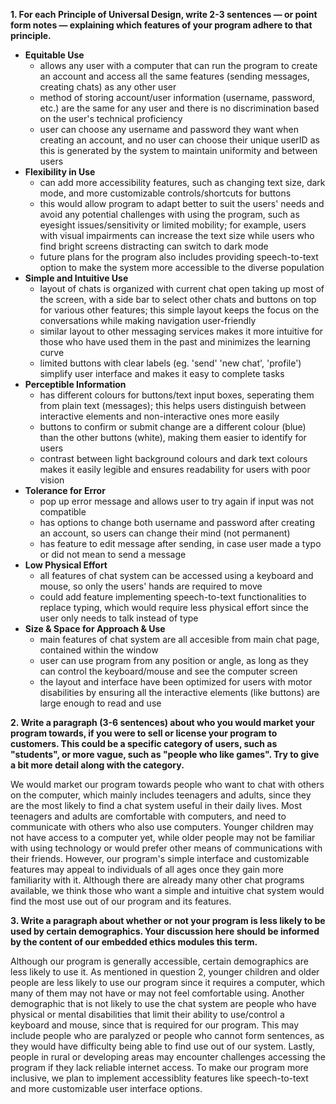 **1. For each Principle of Universal Design, write 2-3 sentences — or point form notes — explaining which features of your program adhere to that principle.**
   - **Equitable Use**
       - allows any user with a computer that can run the program to create an account and access all the same features (sending messages, creating chats) as any other user
       - method of storing account/user information (username, password, etc.) are the same for any user and there is no discrimination based on the user's technical proficiency
       - user can choose any username and password they want when creating an account, and no user can choose their unique userID as this is generated by the system to maintain uniformity and between users
   - **Flexibility in Use**
       - can add more accessibility features, such as changing text size, dark mode, and more customizable controls/shortcuts for buttons
       - this would allow program to adapt better to suit the users' needs and avoid any potential challenges with using the program, such as eyesight issues/sensitivity or limited mobility; for example, users with visual impairments can increase the text size while users who find bright screens distracting can switch to dark mode
       - future plans for the program also includes providing speech-to-text option to make the system more accessible to the diverse population 
   - **Simple and Intuitive Use**
       - layout of chats is organized with current chat open taking up most of the screen, with a side bar to select other chats and buttons on top for various other features; this simple layout keeps the focus on the conversations while making navigation user-friendly
       - similar layout to other messaging services makes it more intuitive for those who have used them in the past and minimizes the learning curve
       - limited buttons with clear labels (eg. 'send' 'new chat', 'profile') simplify user interface and makes it easy to complete tasks
   - **Perceptible Information**
       - has different colours for buttons/text input boxes, seperating them from plain text (messages); this helps users distinguish between interactive elements and non-interactive ones more easily 
       - buttons to confirm or submit change are a different colour (blue) than the other buttons (white), making them easier to identify for users
       - contrast between light background colours and dark text colours makes it easily legible and ensures readability for users with poor vision 
   - **Tolerance for Error**
       - pop up error message and allows user to try again if input was not compatible
       - has options to change both username and password after creating an account, so users can change their mind (not permanent)
       - has feature to edit message after sending, in case user made a typo or did not mean to send a message
   - **Low Physical Effort**
       - all features of chat system can be accessed using a keyboard and mouse, so only the users' hands are required to move
       - could add feature implementing speech-to-text functionalities to replace typing, which would require less physical effort since the user only needs to talk instead of type
   - **Size & Space for Approach & Use**
       - main features of chat system are all accesible from main chat page, contained within the window
       - user can use program from any position or angle, as long as they can control the keyboard/mouse and see the computer screen
       - the layout and interface have been optimized for users with motor disabilities by ensuring all the interactive elements (like buttons) are large enough to read and use

**2. Write a paragraph (3-6 sentences) about who you would market your program towards, if you were to sell or license your program to customers. This could be a specific category of users, such as "students", or more vague, such as "people who like games". Try to give a bit more detail along with the category.**

   We would market our program towards people who want to chat with others on the computer, which mainly includes teenagers and adults, since they are the most likely to find a chat system useful in their daily lives. Most teenagers and adults are comfortable with computers, and need to communicate with others who also use computers. Younger children may not have access to a computer yet, while older people may not be familiar with using technology or would prefer other means of communications with their friends. However, our program's simple interface and customizable features may appeal to individuals of all ages once they gain more familiarity with it. Although there are already many other chat programs available, we think those who want a simple and intuitive chat system would find the most use out of our program and its features. 

**3. Write a paragraph about whether or not your program is less likely to be used by certain demographics. Your discussion here should be informed by the content of our embedded ethics modules this term.**

   Although our program is generally accessible, certain demographics are less likely to use it. As mentioned in question 2, younger children and older people are less likely to use our program since it requires a computer, which many of them may not have or may not feel comfortable using. Another demographic that is not likely to use the chat system are people who have physical or mental disabilities that limit their ability to use/control a keyboard and mouse, since that is required for our program. This may include people who are paralyzed or people who cannot form sentences, as they would have difficulty being able to find use out of our system. Lastly, people in rural or developing areas may encounter challenges accessing the program if they lack reliable internet access. To make our program more inclusive, we plan to implement accessiblity features like speech-to-text and more customizable user interface options. 
